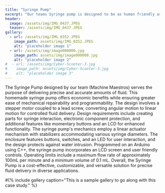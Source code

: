 ```yaml
---
title: "Syringe Pump"
excerpt: "Our teams Syringe pump is designed to be as human friendly as possible, outfitted with and LCD screen, multiple selection buttons and a turn-knob."
header:
  image: /assets/img/IMG_0437.JPEG
  teaser: /assets/img/IMG_0437.JPEG
gallery:
  - url: /assets/img/IMG_0352.JPEG
    image_path: assets/img/IMG_0352.JPEG
    alt: "placeholder image 1"
  - url: /assets/img/image000000.jpg
    image_path: assets/img/image000000.jpg
    alt: "placeholder image 2"
#  - url: /assets/img/Cyber-Scooter-3.jpg
#    image_path: assets/img/Cyber-Scooter-3.jpg
#    alt: "placeholder image 3"
---
```


The Syringe Pump designed by our team (Machine Maestros) serves the purpose of delivering precise and accurate amounts of fluid. This homemade syringe pump offers economic benefits while ensuring greater ease of mechanical repairability and programmability. The design involves a stepper motor coupled to a lead screw, converting angular motion to linear motion for controlled fluid delivery. Design requirements include creating parts for syringe interaction, electronic component protection, and additional features like momentary buttons and an LCD for enhanced functionality. The syringe pump's mechanics employ a linear actuator mechanism with stabilizers accommodating various syringe diameters. The enclosure features buttons, switches, and an LED for user interaction, and the design protects against water intrusion. Programmed on an Arduino using C++, the syringe pump incorporates an LCD screen and user friendly controls. Operating limits include a maximum flow rate of approximately 100mL per minute and a minimum volume of 0.1 mL. Overall, the Syringe Pump is a cost-effective, customizable, and versatile solution for precise fluid delivery in diverse applications.

#{% include gallery caption="This is a sample gallery to go along with this case study." %}
